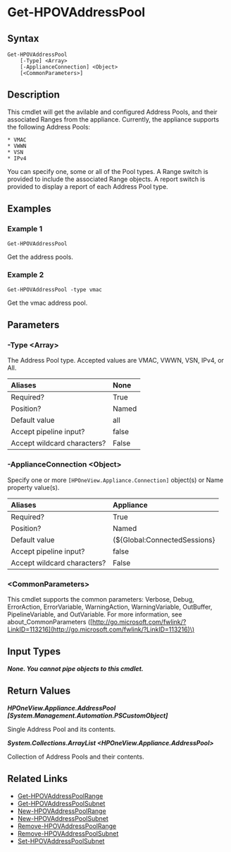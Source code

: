 ﻿---
description: Retrieve Address Pool information.
---

# Get-HPOVAddressPool

## Syntax

```text
Get-HPOVAddressPool
    [-Type] <Array>
    [-ApplianceConnection] <Object>
    [<CommonParameters>]
```

## Description

This cmdlet will get the avilable and configured Address Pools, and their associated Ranges from the appliance.  Currently, the appliance supports the following Address Pools:
    
    * VMAC
    * VWWN
    * VSN
    * IPv4
    
You can specify one, some or all of the Pool types.  A Range switch is provided to include the associated Range objects.  A report switch is provided to display a report of each Address Pool type.

## Examples

###  Example 1 

```text
Get-HPOVAddressPool

```

Get the address pools.

###  Example 2 

```text
Get-HPOVAddressPool -type vmac

```

Get the vmac address pool.

## Parameters

### -Type &lt;Array&gt;

The Address Pool type.  Accepted values are VMAC, VWWN, VSN, IPv4, or All.

| Aliases | None |
| :--- | :--- |
| Required? | True |
| Position? | Named |
| Default value | all |
| Accept pipeline input? | false |
| Accept wildcard characters? | False |

### -ApplianceConnection &lt;Object&gt;

Specify one or more `[HPOneView.Appliance.Connection]` object(s) or Name property value(s).

| Aliases | Appliance |
| :--- | :--- |
| Required? | True |
| Position? | Named |
| Default value | (${Global:ConnectedSessions} | ? Default) |
| Accept pipeline input? | false |
| Accept wildcard characters? | False |

### &lt;CommonParameters&gt;

This cmdlet supports the common parameters: Verbose, Debug, ErrorAction, ErrorVariable, WarningAction, WarningVariable, OutBuffer, PipelineVariable, and OutVariable. For more information, see about\_CommonParameters \([http://go.microsoft.com/fwlink/?LinkID=113216](http://go.microsoft.com/fwlink/?LinkID=113216)\)

## Input Types

_**None.  You cannot pipe objects to this cmdlet.**_

## Return Values

_**HPOneView.Appliance.AddressPool [System.Management.Automation.PSCustomObject]**_

Single Address Pool and its contents.

_**System.Collections.ArrayList <HPOneView.Appliance.AddressPool>**_

Collection of Address Pools and their contents.

## Related Links

* [Get-HPOVAddressPoolRange](get-hpovaddresspoolrange.md)
* [Get-HPOVAddressPoolSubnet](get-hpovaddresspoolsubnet.md)
* [New-HPOVAddressPoolRange](new-hpovaddresspoolrange.md)
* [New-HPOVAddressPoolSubnet](new-hpovaddresspoolsubnet.md)
* [Remove-HPOVAddressPoolRange](remove-hpovaddresspoolrange.md)
* [Remove-HPOVAddressPoolSubnet](remove-hpovaddresspoolsubnet.md)
* [Set-HPOVAddressPoolSubnet](set-hpovaddresspoolsubnet.md)

